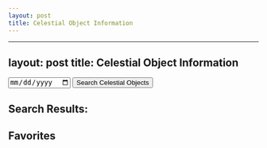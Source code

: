 ```yaml
---
layout: post
title: Celestial Object Information
---
```


---
layout: post
title: Celestial Object Information
---
<html lang="en">
<head>
    <meta charset="UTF-8">
    <meta http-equiv="X-UA-Compatible" content="IE=edge">
    <meta name="viewport" content="width=device-width, initial-scale=1.0">
    <title>Astronomy App</title>
</head>
<body>
    <input type="date" id="searchDate">
    <button onclick="searchCelestialObjects()">Search Celestial Objects</button>
    <h2>Search Results:</h2>
    <ul id="searchResults"></ul>
    <h2>Favorites</h2>
    <ul id="favorites"></ul>
    <script>
        async function searchCelestialObjects() {
            const searchDate = document.getElementById('searchDate').value;
            const url = `https://astronomy.p.rapidapi.com/api/v2/bodies/positions?latitude=33.775867&longitude=-84.39733&from_date=${searchDate}&to_date=${searchDate}&elevation=166&time=12%3A00%3A00`;
            try {
                const response = await fetch(url, {
                    method: 'GET',
                    headers: {
                        'X-RapidAPI-Key': '8401db6433msh3a46dd5bf23ad2ep19a280jsn48536a994246',
                        'X-RapidAPI-Host': 'astronomy.p.rapidapi.com'
                    }
                });
                if (!response.ok) {
                    throw new Error('Network response was not ok');
                }
                const data = await response.json();
                // Check if the response format is as expected
                if (!data || !data.body || !Array.isArray(data.body)) {
                    throw new Error('Unexpected response format');
                }
                displayCelestialObjects(data.body);
            } catch (error) {
                console.error('Error searching celestial objects:', error);
            }
        }
        function displayCelestialObjects(celestialObjects) {
            const resultsContainer = document.getElementById('searchResults');
            resultsContainer.innerHTML = ''; // Clear previous results
            celestialObjects.forEach(obj => {
                const listItem = document.createElement('li');
                listItem.textContent = obj.name;
                const addToFavoritesBtn = document.createElement('button');
                addToFavoritesBtn.textContent = 'Add to Favorites';
                addToFavoritesBtn.addEventListener('click', () => addToFavorites(obj));
                listItem.appendChild(addToFavoritesBtn);
                resultsContainer.appendChild(listItem);
            });
        }
        let favorites = [];
        function addToFavorites(celestialObject) {
            favorites.push(celestialObject);
            displayFavorites();
        }
        function displayFavorites() {
            const favoritesContainer = document.getElementById('favorites');
            favoritesContainer.innerHTML = ''; // Clear previous favorites
            favorites.forEach(obj => {
                const listItem = document.createElement('li');
                listItem.textContent = obj.name;
                favoritesContainer.appendChild(listItem);
            });
        }
    </script>
</body>
</html>